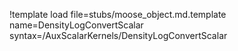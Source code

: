 !template load file=stubs/moose_object.md.template name=DensityLogConvertScalar syntax=/AuxScalarKernels/DensityLogConvertScalar